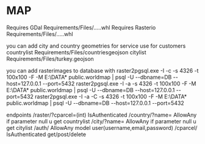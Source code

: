 # MAP
 
Requires GDal       Requirements/Files/.....whl
Requires Rasterio   Requirements/Files/.....whl

you can add city and country geometries for service use for customers
countrylist     Requirements/Files/countriesgeojson
citylist        Requirements/Files/turkey.geojson  

you can add rasterimages to database with
raster2pgsql.exe -I -c -s 4326 -t 100x100 -F -M E:\DATA\* public.worldmap | psql -U <username> --dbname=DB --host=127.0.0.1 --port=5432
raster2pgsql.exe -I -a -s 4326 -t 100x100 -F -M E:\DATA\* public.worldmap | psql -U <username> --dbname=DB --host=127.0.0.1 --port=5432
raster2pgsql.exe -I -a -C -s 4326 -t 100x100 -F -M E:\DATA\* public.worldmap | psql -U <username> --dbname=DB --host=127.0.0.1 --port=5432


endpoints
/raster/?cparcel=(int)      IsAuthenticated
/country/?name=<string>     AllowAny            if parameter null u get countrylist
/city/?name=<string>        AllowAny            if parameter null u get citylist
/auth/                      AllowAny            model user(username,email,password)
/cparcel/                   IsAuthenticated     get/post/delete